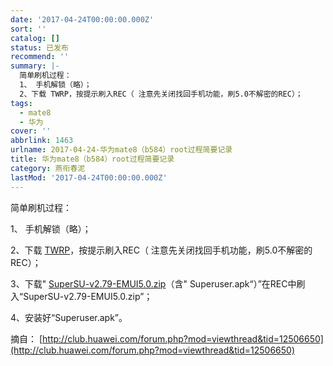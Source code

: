```yaml
---
date: '2017-04-24T00:00:00.000Z'
sort: ''
catalog: []
status: 已发布
recommend: ''
summary: |-
  简单刷机过程：
  1、 手机解锁（略）；
  2、下载 TWRP，按提示刷入REC（ 注意先关闭找回手机功能，刷5.0不解密的REC）；
tags:
  - mate8
  - 华为
cover: ''
abbrlink: 1463
urlname: 2017-04-24-华为mate8（b584）root过程简要记录
title: 华为mate8（b584）root过程简要记录
category: 燕衔春泥
lastMod: '2017-04-24T00:00:00.000Z'
---
```


简单刷机过程：


1、 手机解锁（略）；


2、下载 [TWRP](https://pan.baidu.com/s/1o8yQk0i)，按提示刷入REC（ 注意先关闭找回手机功能，刷5.0不解密的REC）；


3、下载" [SuperSU-v2.79-EMUI5.0.zip](https://pan.baidu.com/s/1eSwyH0Y)（含" Superuser.apk“）”在REC中刷入“SuperSU-v2.79-EMUI5.0.zip”；


4、安装好“Superuser.apk”。


摘自： [http://club.huawei.com/forum.php?mod=viewthread&tid=12506650](http://club.huawei.com/forum.php?mod=viewthread&tid=12506650)

